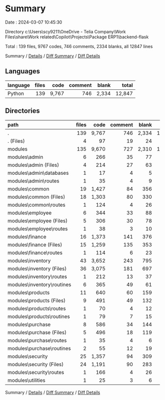 # Summary

Date : 2024-03-07 10:45:30

Directory c:\\Users\\scy9211\\OneDrive - Telia Company\\Work Files\\share\\Work related\\Copilot\\Projects\\Package ERP1\\backend-flask

Total : 139 files,  9767 codes, 746 comments, 2334 blanks, all 12847 lines

Summary / [Details](details.md) / [Diff Summary](diff.md) / [Diff Details](diff-details.md)

## Languages
| language | files | code | comment | blank | total |
| :--- | ---: | ---: | ---: | ---: | ---: |
| Python | 139 | 9,767 | 746 | 2,334 | 12,847 |

## Directories
| path | files | code | comment | blank | total |
| :--- | ---: | ---: | ---: | ---: | ---: |
| . | 139 | 9,767 | 746 | 2,334 | 12,847 |
| . (Files) | 4 | 97 | 19 | 24 | 140 |
| modules | 135 | 9,670 | 727 | 2,310 | 12,707 |
| modules\\admin | 6 | 266 | 35 | 77 | 378 |
| modules\\admin (Files) | 4 | 214 | 27 | 63 | 304 |
| modules\\admin\\databases | 1 | 17 | 4 | 5 | 26 |
| modules\\admin\\routes | 1 | 35 | 4 | 9 | 48 |
| modules\\common | 19 | 1,427 | 84 | 356 | 1,867 |
| modules\\common (Files) | 18 | 1,303 | 80 | 330 | 1,713 |
| modules\\common\\routes | 1 | 124 | 4 | 26 | 154 |
| modules\\employee | 6 | 344 | 33 | 88 | 465 |
| modules\\employee (Files) | 5 | 306 | 30 | 78 | 414 |
| modules\\employee\\routes | 1 | 38 | 3 | 10 | 51 |
| modules\\finance | 16 | 1,373 | 141 | 376 | 1,890 |
| modules\\finance (Files) | 15 | 1,259 | 135 | 353 | 1,747 |
| modules\\finance\\routes | 1 | 114 | 6 | 23 | 143 |
| modules\\inventory | 43 | 3,652 | 243 | 795 | 4,690 |
| modules\\inventory (Files) | 36 | 3,075 | 181 | 697 | 3,953 |
| modules\\inventory\\routes | 1 | 212 | 13 | 37 | 262 |
| modules\\inventory\\routines | 6 | 365 | 49 | 61 | 475 |
| modules\\products | 11 | 640 | 60 | 159 | 859 |
| modules\\products (Files) | 9 | 491 | 49 | 132 | 672 |
| modules\\products\\routes | 1 | 70 | 4 | 12 | 86 |
| modules\\products\\routines | 1 | 79 | 7 | 15 | 101 |
| modules\\purchase | 8 | 586 | 34 | 144 | 764 |
| modules\\purchase (Files) | 5 | 496 | 18 | 119 | 633 |
| modules\\purchase\\routes | 1 | 35 | 4 | 6 | 45 |
| modules\\purchase\\routines | 2 | 55 | 12 | 19 | 86 |
| modules\\security | 25 | 1,357 | 94 | 309 | 1,760 |
| modules\\security (Files) | 24 | 1,191 | 90 | 283 | 1,564 |
| modules\\security\\routes | 1 | 166 | 4 | 26 | 196 |
| modules\\utilities | 1 | 25 | 3 | 6 | 34 |

Summary / [Details](details.md) / [Diff Summary](diff.md) / [Diff Details](diff-details.md)